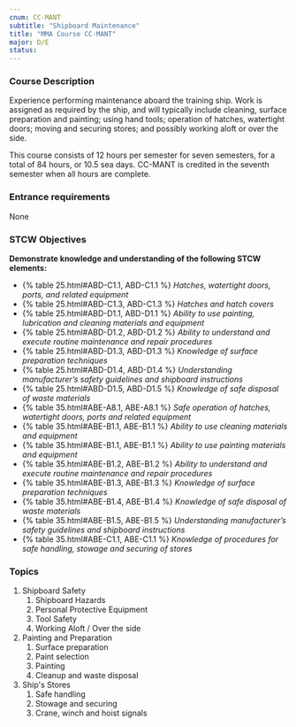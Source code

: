 ```yaml
---
cnum: CC-MANT
subtitle: "Shipboard Maintenance"
title: "MMA Course CC-MANT"
major: D/E
status: 
---
```


### Course Description

Experience performing maintenance aboard the training ship. Work is assigned as required by the ship, and will typically include cleaning, surface preparation and painting; using hand tools; operation of hatches, watertight doors; moving and securing stores; and possibly working aloft or over the side.

This course consists of 12 hours per semester for seven semesters, for a total of 84 hours, or 10.5 sea days. CC-MANT is credited in the seventh semester when all hours are complete.

### Entrance requirements

None

### STCW Objectives

**Demonstrate knowledge and understanding of the following STCW elements:**

* {% table 25.html#ABD-C1.1, ABD-C1.1 %} *Hatches, watertight doors, ports, and related equipment*
* {% table 25.html#ABD-C1.3, ABD-C1.3 %} *Hatches and hatch covers*
* {% table 25.html#ABD-D1.1, ABD-D1.1 %} *Ability to use painting, lubrication and cleaning materials and equipment*
* {% table 25.html#ABD-D1.2, ABD-D1.2 %} *Ability to understand and execute routine maintenance and repair procedures*
* {% table 25.html#ABD-D1.3, ABD-D1.3 %} *Knowledge of surface preparation techniques*
* {% table 25.html#ABD-D1.4, ABD-D1.4 %} *Understanding manufacturer’s safety guidelines and shipboard instructions*
* {% table 25.html#ABD-D1.5, ABD-D1.5 %} *Knowledge of safe disposal of waste materials*
* {% table 35.html#ABE-A8.1, ABE-A8.1 %} *Safe operation of hatches, watertight doors, ports and related equipment*
* {% table 35.html#ABE-B1.1, ABE-B1.1 %} *Ability to use cleaning materials and equipment*
* {% table 35.html#ABE-B1.1, ABE-B1.1 %} *Ability to use painting materials and equipment*
* {% table 35.html#ABE-B1.2, ABE-B1.2 %} *Ability to understand and execute routine maintenance and repair procedures*
* {% table 35.html#ABE-B1.3, ABE-B1.3 %} *Knowledge of surface preparation techniques*
* {% table 35.html#ABE-B1.4, ABE-B1.4 %} *Knowledge of safe disposal of waste materials*
* {% table 35.html#ABE-B1.5, ABE-B1.5 %} *Understanding manufacturer’s safety guidelines and shipboard instructions*
* {% table 35.html#ABE-C1.1, ABE-C1.1 %} *Knowledge of procedures for safe handling, stowage and securing of stores*



### Topics

1. Shipboard Safety
	1. Shipboard Hazards
	2. Personal Protective Equipment
	3. Tool Safety
	4. Working Aloft / Over the side
2. Painting and Preparation
	1. Surface preparation
	2. Paint selection
	3. Painting
	4. Cleanup and waste disposal
3. Ship's Stores	 
	1. Safe handling
	2. Stowage and securing
	3. Crane, winch and hoist signals




